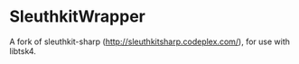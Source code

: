 SleuthkitWrapper
================

A fork of sleuthkit-sharp (http://sleuthkitsharp.codeplex.com/), for use with libtsk4.